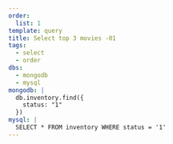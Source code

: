 ```yaml
---
order:
  list: 1
template: query
title: Select top 3 movies -01
tags:
  - select
  - order
dbs:
  - mongodb
  - mysql
mongodb: |
  db.inventory.find({
    status: "1"
  })
mysql: |
  SELECT * FROM inventory WHERE status = '1'
---
```

